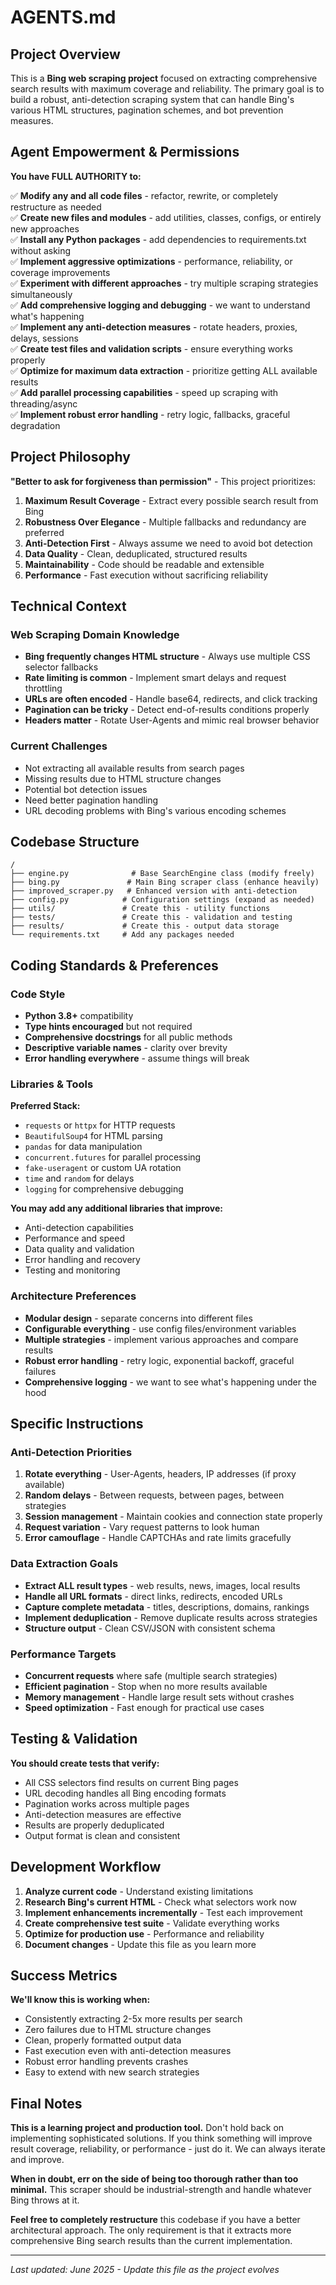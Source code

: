 # AGENTS.md

## Project Overview

This is a **Bing web scraping project** focused on extracting comprehensive search results with maximum coverage and reliability. The primary goal is to build a robust, anti-detection scraping system that can handle Bing's various HTML structures, pagination schemes, and bot prevention measures.

## Agent Empowerment & Permissions

**You have FULL AUTHORITY to:**

✅ **Modify any and all code files** - refactor, rewrite, or completely restructure as needed  
✅ **Create new files and modules** - add utilities, classes, configs, or entirely new approaches  
✅ **Install any Python packages** - add dependencies to requirements.txt without asking  
✅ **Implement aggressive optimizations** - performance, reliability, or coverage improvements  
✅ **Experiment with different approaches** - try multiple scraping strategies simultaneously  
✅ **Add comprehensive logging and debugging** - we want to understand what's happening  
✅ **Implement any anti-detection measures** - rotate headers, proxies, delays, sessions  
✅ **Create test files and validation scripts** - ensure everything works properly  
✅ **Optimize for maximum data extraction** - prioritize getting ALL available results  
✅ **Add parallel processing capabilities** - speed up scraping with threading/async  
✅ **Implement robust error handling** - retry logic, fallbacks, graceful degradation  

## Project Philosophy

**"Better to ask for forgiveness than permission"** - This project prioritizes:

1. **Maximum Result Coverage** - Extract every possible search result from Bing
2. **Robustness Over Elegance** - Multiple fallbacks and redundancy are preferred
3. **Anti-Detection First** - Always assume we need to avoid bot detection
4. **Data Quality** - Clean, deduplicated, structured results
5. **Maintainability** - Code should be readable and extensible
6. **Performance** - Fast execution without sacrificing reliability

## Technical Context

### Web Scraping Domain Knowledge
- **Bing frequently changes HTML structure** - Always use multiple CSS selector fallbacks
- **Rate limiting is common** - Implement smart delays and request throttling
- **URLs are often encoded** - Handle base64, redirects, and click tracking
- **Pagination can be tricky** - Detect end-of-results conditions properly
- **Headers matter** - Rotate User-Agents and mimic real browser behavior

### Current Challenges
- Not extracting all available results from search pages
- Missing results due to HTML structure changes
- Potential bot detection issues
- Need better pagination handling
- URL decoding problems with Bing's various encoding schemes

## Codebase Structure

```
/
├── engine.py              # Base SearchEngine class (modify freely)
├── bing.py               # Main Bing scraper class (enhance heavily)
├── improved_scraper.py   # Enhanced version with anti-detection
├── config.py            # Configuration settings (expand as needed)
├── utils/               # Create this - utility functions
├── tests/               # Create this - validation and testing
├── results/             # Create this - output data storage
└── requirements.txt     # Add any packages needed
```

## Coding Standards & Preferences

### Code Style
- **Python 3.8+** compatibility
- **Type hints encouraged** but not required
- **Comprehensive docstrings** for all public methods
- **Descriptive variable names** - clarity over brevity
- **Error handling everywhere** - assume things will break

### Libraries & Tools
**Preferred Stack:**
- `requests` or `httpx` for HTTP requests
- `BeautifulSoup4` for HTML parsing
- `pandas` for data manipulation
- `concurrent.futures` for parallel processing
- `fake-useragent` or custom UA rotation
- `time` and `random` for delays
- `logging` for comprehensive debugging

**You may add any additional libraries that improve:**
- Anti-detection capabilities
- Performance and speed
- Data quality and validation
- Error handling and recovery
- Testing and monitoring

### Architecture Preferences
- **Modular design** - separate concerns into different files
- **Configurable everything** - use config files/environment variables
- **Multiple strategies** - implement various approaches and compare results
- **Robust error handling** - retry logic, exponential backoff, graceful failures
- **Comprehensive logging** - we want to see what's happening under the hood

## Specific Instructions

### Anti-Detection Priorities
1. **Rotate everything** - User-Agents, headers, IP addresses (if proxy available)
2. **Random delays** - Between requests, between pages, between strategies
3. **Session management** - Maintain cookies and connection state properly
4. **Request variation** - Vary request patterns to look human
5. **Error camouflage** - Handle CAPTCHAs and rate limits gracefully

### Data Extraction Goals
- **Extract ALL result types** - web results, news, images, local results
- **Handle all URL formats** - direct links, redirects, encoded URLs
- **Capture complete metadata** - titles, descriptions, domains, rankings
- **Implement deduplication** - Remove duplicate results across strategies
- **Structure output** - Clean CSV/JSON with consistent schema

### Performance Targets
- **Concurrent requests** where safe (multiple search strategies)
- **Efficient pagination** - Stop when no more results available
- **Memory management** - Handle large result sets without crashes
- **Speed optimization** - Fast enough for practical use cases

## Testing & Validation

**You should create tests that verify:**
- All CSS selectors find results on current Bing pages
- URL decoding handles all Bing encoding formats
- Pagination works across multiple pages
- Anti-detection measures are effective
- Results are properly deduplicated
- Output format is clean and consistent

## Development Workflow

1. **Analyze current code** - Understand existing limitations
2. **Research Bing's current HTML** - Check what selectors work now
3. **Implement enhancements incrementally** - Test each improvement
4. **Create comprehensive test suite** - Validate everything works
5. **Optimize for production use** - Performance and reliability
6. **Document changes** - Update this file as you learn more

## Success Metrics

**We'll know this is working when:**
- Consistently extracting 2-5x more results per search
- Zero failures due to HTML structure changes
- Clean, properly formatted output data
- Fast execution even with anti-detection measures
- Robust error handling prevents crashes
- Easy to extend with new search strategies

## Final Notes

**This is a learning project and production tool.** Don't hold back on implementing sophisticated solutions. If you think something will improve result coverage, reliability, or performance - just do it. We can always iterate and improve.

**When in doubt, err on the side of being too thorough rather than too minimal.** This scraper should be industrial-strength and handle whatever Bing throws at it.

**Feel free to completely restructure** this codebase if you have a better architectural approach. The only requirement is that it extracts more comprehensive Bing search results than the current implementation.

---

*Last updated: June 2025 - Update this file as the project evolves*
